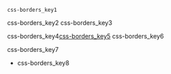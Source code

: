 ```ngMeta
css-borders_key1
```

css-borders_key2
css-borders_key3


css-borders_key4[css-borders_key5](https://abhishekgupta92.github.io/equality5)
css-borders_key6

css-borders_key7


- css-borders_key8
